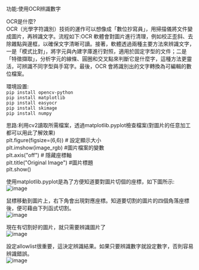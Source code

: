功能:使用OCR辨識數字

OCR是什麼?\
OCR（光學字符識別）技術的運作可以想像成「數位抄寫員」，用掃描儀將文件變成圖片，再辨識文字。流程如下:OCR 軟體會對圖片進行清理，例如校正歪斜、去除雜點與邊框，以確保文字清晰可讀。接著，軟體透過兩種主要方法來辨識文字，一是「模式比對」，將字元與內建字庫進行對照，適用於固定字型的文件；二是「特徵擷取」，分析字元的線條、圓圈和交叉點來判斷它是什麼字，這種方法更靈活，可辨識不同字型與手寫字。最後，OCR 會將識別出的文字轉換為可編輯的數位檔案。

環境設置:\
`pip install opencv-python`\
`pip install matplotlib`\
`pip install easyocr`\
`pip install skimage`\
`pip install numpy`

思路:利用cv2讀取所需檔案，透過matplotlib.pyplot檢查檔案(對圖片的任意加工都可以用此了解效果) \
plt.figure(figsize=(6,6))  # 設定顯示大小\
plt.imshow(image_rgb)  #圖片檔案的變數\
plt.axis("off")  # 隱藏座標軸\
plt.title("Original Image")  #圖片標題\
plt.show()

使用matplotlib.pyplot是為了方便知道要對圖片切個的座標，如下圖所示:\
![image](https://github.com/user-attachments/assets/bf62cc51-c3ca-4330-bc89-1dd83be2fd8f)


鼠標移動到圖片上，右下角會出現對應座標。知道要切割的圖片的四個角落座標後，便可藉由下列函式切割。\
![image](https://github.com/user-attachments/assets/9fa04062-0a4c-4bcb-b722-63c2e79fcb04)


現在有切割好的圖片，就只需要辨識圖片了\
![image](https://github.com/user-attachments/assets/71209db4-7c20-40f2-829f-378e43d543ab)


設定allowlist很重要，這決定辨識結果。如果只要辨識數字就設定數字，否則容易辨識錯誤。\
![image](https://github.com/user-attachments/assets/ce09cb36-8b3a-4eeb-81e7-fe166205cab9)


        
